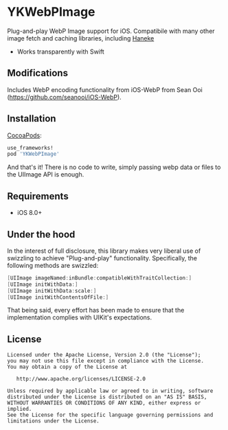 YKWebPImage
===========

Plug-and-play WebP Image support for iOS. Compatibile with many other image fetch and caching libraries, including [Haneke](https://github.com/Haneke) 

* Works transparently with Swift

Modifications
-------------

Includes WebP encoding functionality from iOS-WebP from Sean Ooi (https://github.com/seanooi/iOS-WebP).

Installation
------------

[CocoaPods](http://cocoapods.org/):

```ruby
use_frameworks!
pod 'YKWebPImage'
```

And that's it! There is no code to write, simply passing webp data or files to the UIImage API is enough. 


Requirements
------------

- iOS 8.0+

Under the hood
--------------
In the interest of full disclosure, this library makes very liberal use of swizzling to achieve "Plug-and-play" functionality. Specifically, the following methods are swizzled:

```objective-c
[UIImage imageNamed:inBundle:compatibleWithTraitCollection:]
[UIImage initWithData:]
[UIImage initWithData:scale:]
[UIImage initWithContentsOfFile:]
```

That being said, every effort has been made to ensure that the implementation complies with UIKit's expectations. 


License
-------

    Licensed under the Apache License, Version 2.0 (the "License");
    you may not use this file except in compliance with the License.
    You may obtain a copy of the License at

       http://www.apache.org/licenses/LICENSE-2.0

    Unless required by applicable law or agreed to in writing, software
    distributed under the License is distributed on an "AS IS" BASIS,
    WITHOUT WARRANTIES OR CONDITIONS OF ANY KIND, either express or implied.
    See the License for the specific language governing permissions and
    limitations under the License.

